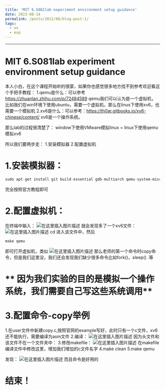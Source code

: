 ```yaml
---
title: 'MIT 6.S081lab experiment environment setup guidance'
date: 2023-08-14
permalink: /posts/2012/08/blog-post-1/
tags:
  - os
  - exp
---
```

------
# MIT 6.S081lab experiment environment setup guidance
本人小白，在这个课程开始听的很蒙，如果你也感觉很多地方找不到参考欢迎看这个手把手教程：
1.qemu是什么：可以参考 https://zhuanlan.zhihu.com/p/72484589
qemu我们可以认为是一个虚拟机，比如我们在win环境下使用ubuntu，需要一个虚拟机，那么在linux下使用xv6，也需要一个模拟机
2.xv6是什么：可以参考：https://th0ar.gitbooks.io/xv6-chinese/content/
xv6是一个操作系统。

那么lab的过程很清楚了：
window下使用VMware模拟linux = linux下使用qemu模拟xv6

所以我们要两步走：
1.安装模拟器 2.配置虚拟机
# 1.安装模拟器：

```cpp
sudo apt-get install git build-essential gdb-multiarch qemu-system-misc gcc-riscv64-linux-gnu binutils-riscv64-linux-gnu 
```
完全按照官方教程即可

# 2.配置虚拟机：
在终端中输入：
![在这里插入图片描述](https://img-blog.csdnimg.cn/ca10138625da4ad891e66375e6db4771.png)
就会发现多了一个xv6文件：
![在这里插入图片描述](https://img-blog.csdnimg.cn/12ceb62f73254787a281520b4343200c.png)
cd 进入该文件中，然后

```cpp
make qemu
```
即可打开虚拟机，类似
![在这里插入图片描述](https://img-blog.csdnimg.cn/ba18035768e34877984a3368b3cbff4d.png)
那么老师的第一个命令时copy命令，但是我们这里没，我们还会发现我们缺少很多命令比如fork()，sleep() .等

# ** 因为我们实验的目的是模拟一个操作系统，我们需要自己写这些系统调用**
# 3.配置命令-copy举例
1.在user文件中新建copy.c,按照官网的example写好，此时只有一个c文件，xv6还不能执行，需要编译为asm文件
2.编译：
![在这里插入图片描述](https://img-blog.csdnimg.cn/be2aaa08f83b42758b3199f280f6f3ca.png)
因为头文件和该文件不在一个文件夹中：
3.修改makefile：
![在这里插入图片描述](https://img-blog.csdnimg.cn/5c2eed6cdb3b45f3b3d9eb6a415cc10a.png)
在makefile编译文件中修改这里，增加我们增加的c文件名字
4.make clean
5.make qemu

发现：
![在这里插入图片描述](https://img-blog.csdnimg.cn/7ce00c6032ee4183b14518286556433f.png)
而且命令是好用的
# 结束！



